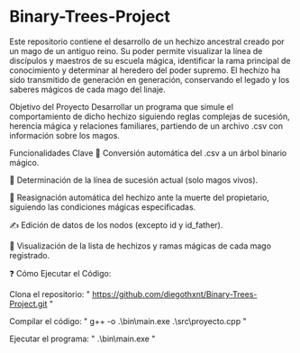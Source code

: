 # Binary-Trees-Project

Este repositorio contiene el desarrollo de un hechizo ancestral creado por un mago de un antiguo reino. Su poder permite visualizar la línea de discípulos y maestros de su escuela mágica, identificar la rama principal de conocimiento y determinar al heredero del poder supremo.
El hechizo ha sido transmitido de generación en generación, conservando el legado y los saberes mágicos de cada mago del linaje.

Objetivo del Proyecto
Desarrollar un programa que simule el comportamiento de dicho hechizo siguiendo reglas complejas de sucesión, herencia mágica y relaciones familiares, partiendo de un archivo .csv con información sobre los magos.

Funcionalidades Clave
🌳 Conversión automática del .csv a un árbol binario mágico.

👑 Determinación de la línea de sucesión actual (solo magos vivos).

🔄 Reasignación automática del hechizo ante la muerte del propietario, siguiendo las condiciones mágicas especificadas.

✍️ Edición de datos de los nodos (excepto id y id_father).

📜 Visualización de la lista de hechizos y ramas mágicas de cada mago registrado.

❓ Cómo Ejecutar el Código:

Clona el repositorio: " https://github.com/diegothxnt/Binary-Trees-Project.git "

Compilar el código: " g++ -o .\bin\main.exe .\src\proyecto.cpp "

Ejecutar el programa: " .\bin\main.exe "
